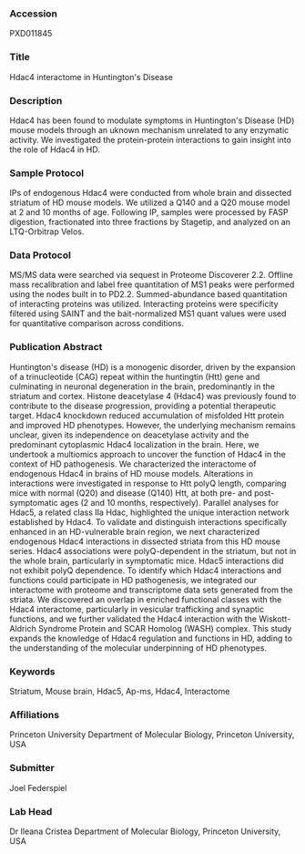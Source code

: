 ### Accession
PXD011845

### Title
Hdac4 interactome in Huntington's Disease

### Description
Hdac4 has been found to modulate symptoms in Huntington's Disease (HD) mouse models through an uknown mechanism unrelated to any enzymatic activity.  We investigated the protein-protein interactions to gain insight into the role of Hdac4 in HD.

### Sample Protocol
IPs of endogenous Hdac4 were conducted from whole brain and dissected striatum of HD mouse models.  We utilized a Q140 and a Q20 mouse model at 2 and 10 months of age.  Following IP, samples were processed by FASP digestion, fractionated into three fractions by Stagetip, and analyzed on an LTQ-Orbitrap Velos.

### Data Protocol
MS/MS data were searched via sequest in Proteome Discoverer 2.2.  Offline mass recalibration and label free quantitation of MS1 peaks were performed using the nodes built in to PD2.2. Summed-abundance based quantitation of interacting proteins was utilized.  Interacting proteins were specificity filtered using SAINT and the bait-normalized MS1 quant values were used for quantitative comparison across conditions.

### Publication Abstract
Huntington's disease (HD) is a monogenic disorder, driven by the expansion of a trinucleotide (CAG) repeat within the huntingtin (Htt) gene and culminating in neuronal degeneration in the brain, predominantly in the striatum and cortex. Histone deacetylase 4 (Hdac4) was previously found to contribute to the disease progression, providing a potential therapeutic target. Hdac4 knockdown reduced accumulation of misfolded Htt protein and improved HD phenotypes. However, the underlying mechanism remains unclear, given its independence on deacetylase activity and the predominant cytoplasmic Hdac4 localization in the brain. Here, we undertook a multiomics approach to uncover the function of Hdac4 in the context of HD pathogenesis. We characterized the interactome of endogenous Hdac4 in brains of HD mouse models. Alterations in interactions were investigated in response to Htt polyQ length, comparing mice with normal (Q20) and disease (Q140) Htt, at both pre- and post-symptomatic ages (2 and 10 months, respectively). Parallel analyses for Hdac5, a related class IIa Hdac, highlighted the unique interaction network established by Hdac4. To validate and distinguish interactions specifically enhanced in an HD-vulnerable brain region, we next characterized endogenous Hdac4 interactions in dissected striata from this HD mouse series. Hdac4 associations were polyQ-dependent in the striatum, but not in the whole brain, particularly in symptomatic mice. Hdac5 interactions did not exhibit polyQ dependence. To identify which Hdac4 interactions and functions could participate in HD pathogenesis, we integrated our interactome with proteome and transcriptome data sets generated from the striata. We discovered an overlap in enriched functional classes with the Hdac4 interactome, particularly in vesicular trafficking and synaptic functions, and we further validated the Hdac4 interaction with the Wiskott-Aldrich Syndrome Protein and SCAR Homolog (WASH) complex. This study expands the knowledge of Hdac4 regulation and functions in HD, adding to the understanding of the molecular underpinning of HD phenotypes.

### Keywords
Striatum, Mouse brain, Hdac5, Ap-ms, Hdac4, Interactome

### Affiliations
Princeton University
Department of Molecular Biology, Princeton University, USA

### Submitter
Joel Federspiel

### Lab Head
Dr Ileana Cristea
Department of Molecular Biology, Princeton University, USA



